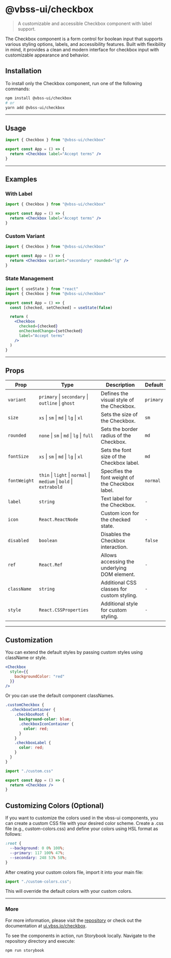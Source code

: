 # @vbss-ui/checkbox

> A customizable and accessible Checkbox component with label support.

The Checkbox component is a form control for boolean input that supports various styling options, labels, and accessibility features. Built with flexibility in mind, it provides a clean and modern interface for checkbox input with customizable appearance and behavior.

## **Installation**

To install only the Checkbox component, run one of the following commands:

```bash
npm install @vbss-ui/checkbox
# or
yarn add @vbss-ui/checkbox
```

---

## **Usage**

```jsx
import { Checkbox } from "@vbss-ui/checkbox"

export const App = () => {
  return <Checkbox label="Accept terms" />
}
```

---

## **Examples**

### With Label

```jsx
import { Checkbox } from "@vbss-ui/checkbox"

export const App = () => {
  return <Checkbox label="Accept terms" />
}
```

### Custom Variant

```jsx
import { Checkbox } from "@vbss-ui/checkbox"

export const App = () => {
  return <Checkbox variant="secondary" rounded="lg" />
}
```

### State Management

```jsx
import { useState } from "react"
import { Checkbox } from "@vbss-ui/checkbox"

export const App = () => {
  const [checked, setChecked] = useState(false)

  return (
    <Checkbox
      checked={checked}
      onCheckedChange={setChecked}
      label="Accept terms"
    />
  )
}
```

---

## **Props**

| Prop         | Type                                                                             | Description                                           | Default   |
|--------------|----------------------------------------------------------------------------------|-------------------------------------------------------|-----------|
| `variant`    | `primary` \| `secondary` \| `outline` \| `ghost`                                 | Defines the visual style of the Checkbox.             | `primary` |
| `size`       | `xs` \| `sm` \| `md` \| `lg` \| `xl`                                             | Sets the size of the Checkbox.                        | `sm`      |
| `rounded`    | `none` \| `sm` \| `md` \| `lg` \| `full`                                         | Sets the border radius of the Checkbox.               | `md`      |
| `fontSize`   | `xs` \| `sm` \| `md` \| `lg` \| `xl`                                             | Sets the font size of the Checkbox label.             | `md`      |
| `fontWeight` | `thin` \| `light` \| `normal` \| `medium` \| `bold` \| `extrabold`               | Specifies the font weight of the Checkbox label.      | `normal`  |
| `label`      | `string`                                                                         | Text label for the Checkbox.                          | `-`       |
| `icon`       | `React.ReactNode`                                                                | Custom icon for the checked state.                    | `-`       |
| `disabled`   | `boolean`                                                                        | Disables the Checkbox interaction.                    | `false`   |
| `ref`        | `React.Ref`                                                                      | Allows accessing the underlying DOM element.          | `-`       |
| `className`  | `string`                                                                         | Additional CSS classes for custom styling.            | `-`       |
| `style`      | `React.CSSProperties`                                                            | Additional style for custom styling.                  | `-`       |

---

## **Customization**

You can extend the default styles by passing custom styles using className or style.

```jsx
<Checkbox
  style={{
    backgroundColor: "red"
  }}
/>
```

Or you can use the default component classNames.

```css
.customCheckbox {
  .checkboxContainer {
    .checkboxRoot {
      background-color: blue;
      .checkboxIconContainer {
        color: red;
      }
    }
    .checkboxLabel {
      color: red;
    }
  }
}
```

```jsx
import "./custom.css"

export const App = () => {
  return <Checkbox />
}
```

## **Customizing Colors (Optional)**

If you want to customize the colors used in the vbss-ui components, you can create a custom CSS file with your desired color scheme. Create a .css file (e.g., custom-colors.css) and define your colors using HSL format as follows:

```css
:root {
  --background: 0 0% 100%;
  --primary: 117 100% 47%;
  --secondary: 248 53% 58%;
}
```

After creating your custom colors file, import it into your main file:

```js
import "./custom-colors.css";
```

This will override the default colors with your custom colors.

---

### **More**

For more information, please visit the [repository](https://github.com/vbss-io/vbss-ui) or check out the documentation at [ui.vbss.io/checkbox](https://ui.vbss.io/checkbox).  

To see the components in action, run Storybook locally. Navigate to the repository directory and execute:  

```bash
npm run storybook
```
